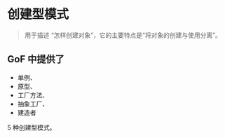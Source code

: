 # 创建型模式

> 用于描述 “怎样创建对象”，它的主要特点是“将对象的创建与使用分离”。

## GoF 中提供了

* 单例、
* 原型、
* 工厂方法、
* 抽象工厂、
* 建造者

5 种创建型模式。

